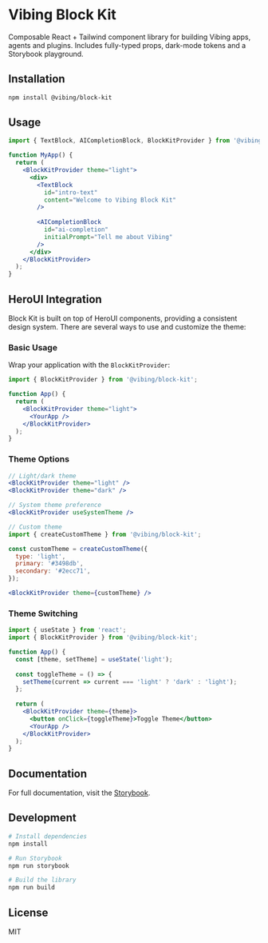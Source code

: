# Vibing Block Kit

Composable React + Tailwind component library for building Vibing apps, agents and plugins. Includes fully-typed props, dark-mode tokens and a Storybook playground.

## Installation

```bash
npm install @vibing/block-kit
```

## Usage

```jsx
import { TextBlock, AICompletionBlock, BlockKitProvider } from '@vibing/block-kit';

function MyApp() {
  return (
    <BlockKitProvider theme="light">
      <div>
        <TextBlock 
          id="intro-text"
          content="Welcome to Vibing Block Kit"
        />
        
        <AICompletionBlock
          id="ai-completion"
          initialPrompt="Tell me about Vibing"
        />
      </div>
    </BlockKitProvider>
  );
}
```

## HeroUI Integration

Block Kit is built on top of HeroUI components, providing a consistent design system. There are several ways to use and customize the theme:

### Basic Usage

Wrap your application with the `BlockKitProvider`:

```jsx
import { BlockKitProvider } from '@vibing/block-kit';

function App() {
  return (
    <BlockKitProvider theme="light">
      <YourApp />
    </BlockKitProvider>
  );
}
```

### Theme Options

```jsx
// Light/dark theme
<BlockKitProvider theme="light" />
<BlockKitProvider theme="dark" />

// System theme preference
<BlockKitProvider useSystemTheme />

// Custom theme
import { createCustomTheme } from '@vibing/block-kit';

const customTheme = createCustomTheme({
  type: 'light',
  primary: '#3498db',
  secondary: '#2ecc71',
});

<BlockKitProvider theme={customTheme} />
```

### Theme Switching

```jsx
import { useState } from 'react';
import { BlockKitProvider } from '@vibing/block-kit';

function App() {
  const [theme, setTheme] = useState('light');
  
  const toggleTheme = () => {
    setTheme(current => current === 'light' ? 'dark' : 'light');
  };
  
  return (
    <BlockKitProvider theme={theme}>
      <button onClick={toggleTheme}>Toggle Theme</button>
      <YourApp />
    </BlockKitProvider>
  );
}
```

## Documentation

For full documentation, visit the [Storybook](https://vibing.github.io/vibing-block-kit).

## Development

```bash
# Install dependencies
npm install

# Run Storybook
npm run storybook

# Build the library
npm run build
```

## License

MIT 